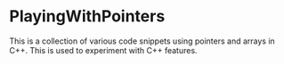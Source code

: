 # PlayingWithPointers
This is a collection of various code snippets using pointers and arrays in C++. This is used to experiment with C++ features.
